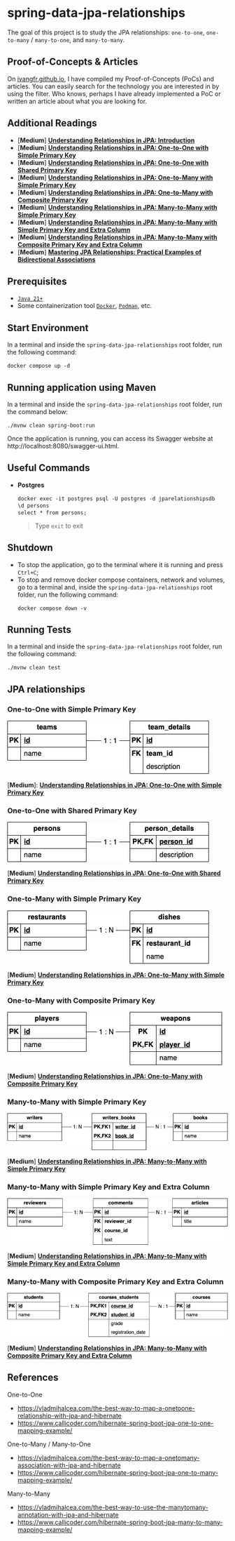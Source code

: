 # spring-data-jpa-relationships

The goal of this project is to study the JPA relationships: `one-to-one`, `one-to-many` / `many-to-one`, and `many-to-many`.

## Proof-of-Concepts & Articles

On [ivangfr.github.io](https://ivangfr.github.io), I have compiled my Proof-of-Concepts (PoCs) and articles. You can easily search for the technology you are interested in by using the filter. Who knows, perhaps I have already implemented a PoC or written an article about what you are looking for.

## Additional Readings

- \[**Medium**\] [**Understanding Relationships in JPA: Introduction**](https://medium.com/@ivangfr/understanding-relationships-in-jpa-introduction-5416c8a7c8a9)
- \[**Medium**\] [**Understanding Relationships in JPA: One-to-One with Simple Primary Key**](https://medium.com/@ivangfr/understanding-relationships-in-jpa-one-to-one-with-simple-primary-key-7c32f7e13a6a)
- \[**Medium**\] [**Understanding Relationships in JPA: One-to-One with Shared Primary Key**](https://medium.com/@ivangfr/understanding-relationships-in-jpa-one-to-one-with-shared-primary-key-36596416fe56)
- \[**Medium**\] [**Understanding Relationships in JPA: One-to-Many with Simple Primary Key**](https://medium.com/@ivangfr/understanding-relationships-in-jpa-one-to-many-with-simple-primary-key-e2e975c67c31)
- \[**Medium**\] [**Understanding Relationships in JPA: One-to-Many with Composite Primary Key**](https://medium.com/@ivangfr/understanding-relationships-in-jpa-one-to-many-with-composite-primary-key-1d7724a2bf63)
- \[**Medium**\] [**Understanding Relationships in JPA: Many-to-Many with Simple Primary Key**](https://medium.com/@ivangfr/understanding-relationships-in-jpa-many-to-many-with-simple-primary-key-b38209e5c9b4)
- \[**Medium**\] [**Understanding Relationships in JPA: Many-to-Many with Simple Primary Key and Extra Column**](https://medium.com/@ivangfr/understanding-relationships-in-jpa-many-to-many-with-simple-primary-key-and-extra-column-817e8bdda465)
- \[**Medium**\] [**Understanding Relationships in JPA: Many-to-Many with Composite Primary Key and Extra Column**](https://medium.com/@ivangfr/understanding-relationships-in-jpa-many-to-many-with-composite-primary-key-and-extra-column-a939b107c7cd)
- \[**Medium**\] [**Mastering JPA Relationships: Practical Examples of Bidirectional Associations**](https://medium.com/@ivangfr/spring-data-jpa-6bb5cd745b46)

## Prerequisites

- [`Java 21+`](https://www.oracle.com/java/technologies/downloads/#java21)
- Some containerization tool [`Docker`](https://www.docker.com), [`Podman`](https://podman.io), etc.

## Start Environment

In a terminal and inside the `spring-data-jpa-relationships` root folder, run the following command:
```
docker compose up -d
```

## Running application using Maven

In a terminal and inside the `spring-data-jpa-relationships` root folder, run the command below:
```
./mvnw clean spring-boot:run
```

Once the application is running, you can access its Swagger website at http://localhost:8080/swagger-ui.html.

## Useful Commands

- **Postgres**
  ```
  docker exec -it postgres psql -U postgres -d jparelationshipsdb
  \d persons
  select * from persons;
  ```
  > Type `exit` to exit

## Shutdown

- To stop the application, go to the terminal where it is running and press `Ctrl+C`;
- To stop and remove docker compose containers, network and volumes, go to a terminal and, inside the `spring-data-jpa-relationships` root folder, run the following command:
  ```
  docker compose down -v
  ```

## Running Tests

In a terminal and inside the `spring-data-jpa-relationships` root folder, run the following command:
```
./mvnw clean test
```

## JPA relationships

### One-to-One with Simple Primary Key

![teams_team_details](documentation/teams_team_details.png)

\[**Medium**\]: [**Understanding Relationships in JPA: One-to-One with Simple Primary Key**](https://medium.com/@ivangfr/understanding-relationships-in-jpa-one-to-one-with-simple-primary-key-7c32f7e13a6a)

### One-to-One with Shared Primary Key

![persons_person_details](documentation/persons_person_details.png)

\[**Medium**\] [**Understanding Relationships in JPA: One-to-One with Shared Primary Key**](https://medium.com/@ivangfr/understanding-relationships-in-jpa-one-to-one-with-shared-primary-key-36596416fe56)

### One-to-Many with Simple Primary Key

![restaurants_dishes](documentation/restaurants_dishes.png)

\[**Medium**\] [**Understanding Relationships in JPA: One-to-Many with Simple Primary Key**](https://medium.com/@ivangfr/understanding-relationships-in-jpa-one-to-many-with-simple-primary-key-e2e975c67c31)

### One-to-Many with Composite Primary Key

![players_weapons](documentation/players_weapons.png)

\[**Medium**\] [**Understanding Relationships in JPA: One-to-Many with Composite Primary Key**](https://medium.com/@ivangfr/understanding-relationships-in-jpa-one-to-many-with-composite-primary-key-1d7724a2bf63)

### Many-to-Many with Simple Primary Key

![writers_books](documentation/writers_books.png)

\[**Medium**\] [**Understanding Relationships in JPA: Many-to-Many with Simple Primary Key**](https://medium.com/@ivangfr/understanding-relationships-in-jpa-many-to-many-with-simple-primary-key-b38209e5c9b4)

### Many-to-Many with Simple Primary Key and Extra Column

![reviewers_articles](documentation/reviewers_comments_articles.png)

\[**Medium**\] [**Understanding Relationships in JPA: Many-to-Many with Simple Primary Key and Extra Column**](https://medium.com/@ivangfr/understanding-relationships-in-jpa-many-to-many-with-simple-primary-key-and-extra-column-817e8bdda465)

### Many-to-Many with Composite Primary Key and Extra Column

![students_courses](documentation/students_courses.png)

\[**Medium**\] [**Understanding Relationships in JPA: Many-to-Many with Composite Primary Key and Extra Column**](https://medium.com/@ivangfr/understanding-relationships-in-jpa-many-to-many-with-composite-primary-key-and-extra-column-a939b107c7cd)

## References

One-to-One 
- https://vladmihalcea.com/the-best-way-to-map-a-onetoone-relationship-with-jpa-and-hibernate
- https://www.callicoder.com/hibernate-spring-boot-jpa-one-to-one-mapping-example/

One-to-Many / Many-to-One
- https://vladmihalcea.com/the-best-way-to-map-a-onetomany-association-with-jpa-and-hibernate
- https://www.callicoder.com/hibernate-spring-boot-jpa-one-to-many-mapping-example/

Many-to-Many
- https://vladmihalcea.com/the-best-way-to-use-the-manytomany-annotation-with-jpa-and-hibernate
- https://www.callicoder.com/hibernate-spring-boot-jpa-many-to-many-mapping-example/
